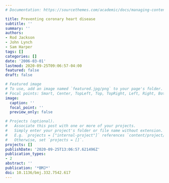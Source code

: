 ```yaml
---
# Documentation: https://sourcethemes.com/academic/docs/managing-content/

title: Preventing coronary heart disease
subtitle: ''
summary: ''
authors:
- Rod Jackson
- John Lynch
- Sam Harper
tags: []
categories: []
date: '2006-03-01'
lastmod: 2020-09-25T09:06:57-04:00
featured: false
draft: false

# Featured image
# To use, add an image named `featured.jpg/png` to your page's folder.
# Focal points: Smart, Center, TopLeft, Top, TopRight, Left, Right, BottomLeft, Bottom, BottomRight.
image:
  caption: ''
  focal_point: ''
  preview_only: false

# Projects (optional).
#   Associate this post with one or more of your projects.
#   Simply enter your project's folder or file name without extension.
#   E.g. `projects = ["internal-project"]` references `content/project/deep-learning/index.md`.
#   Otherwise, set `projects = []`.
projects: []
publishDate: '2020-09-25T13:06:57.621496Z'
publication_types:
- 2
abstract: ''
publication: '*BMJ*'
doi: 10.1136/bmj.332.7542.617
---
```

